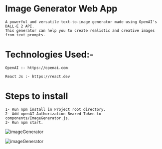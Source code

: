 # Image Generator Web App 
    A powerful and versatile text-to-image generator made using OpenAI's DALL·E 2 API. 
    This generator can help you to create realistic and creative images from text prompts.

# Technologies Used:-

    OpenAI :- https://openai.com

    React Js :- https://react.dev


# Steps to install

    1- Run npm install in Project root directory.
    2- Add openAI Authorization Beared Token to components/ImageGenerator.js.
    3- Run npm start.

![imageGenerator](https://deligence.s3.ap-south-1.amazonaws.com/imagegenerator/image-gen-1.png)

![imageGenerator](https://deligence.s3.ap-south-1.amazonaws.com/imagegenerator/image-gen-2.png)
